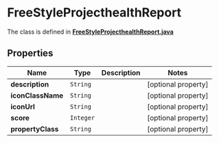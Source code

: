 

# FreeStyleProjecthealthReport

The class is defined in **[FreeStyleProjecthealthReport.java](../../src/main/java/org/openapitools/model/FreeStyleProjecthealthReport.java)**

## Properties

Name | Type | Description | Notes
------------ | ------------- | ------------- | -------------
**description** | `String` |  |  [optional property]
**iconClassName** | `String` |  |  [optional property]
**iconUrl** | `String` |  |  [optional property]
**score** | `Integer` |  |  [optional property]
**propertyClass** | `String` |  |  [optional property]







